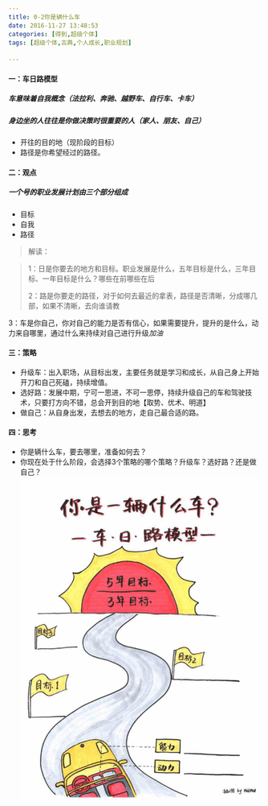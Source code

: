 ```yaml
---
title: 0-2你是辆什么车
date: 2016-11-27 13:48:53
categories: [得到,超级个体]
tags: [超级个体,古典,个人成长,职业规划]

---
```




#### 一：车日路模型
##### 车意味着自我概念（法拉利、奔驰、越野车、自行车、卡车）
##### 身边坐的人往往是你做决策时很重要的人（家人、朋友、自己）
- 开往的目的地（现阶段的目标）
- 路径是你希望经过的路径。

#### 二：观点
##### 一个号的职业发展计划由三个部分组成
* 目标
* 自我
* 路径

<!-- more --> 
> 解读：

>1：日是你要去的地方和目标。职业发展是什么，五年目标是什么，三年目标、一年目标是什么？哪些在前哪些在后
>
> 2：路是你要走的路径，对于如何去最近的拿表，路径是否清晰，分成哪几部，如果不清晰，去向谁请教
> 
3：车是你自己，你对自己的能力是否有信心，如果需要提升，提升的是什么，动力来自哪里，通过什么来持续对自己进行升级*加油*


#### 三：策略

* 升级车：出入职场，从目标出发，主要任务就是学习和成长，从自己身上开始开刀和自己死磕，持续增值。
* 选好路：发展中期，宁可一思进，不可一思停，持续升级自己的车和驾驶技术，只要打方向不错，总会开到目的地【取势、优术、明道】
* 做自己：从自身出发，去想去的地方，走自己最合适的路。

#### 四：思考
- 你是辆什么车，要去哪里，准备如何去？
- 你现在处于什么阶段，会选择3个策略的哪个策略？升级车？选好路？还是做自己？
![你是一辆什么车](0-2/che.png)
